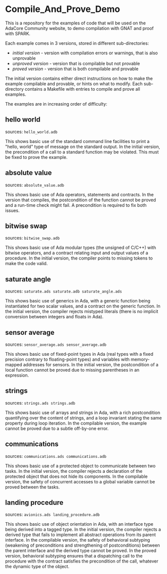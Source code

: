 # Compile_And_Prove_Demo

This is a repository for the examples of code that will be used on the AdaCore
Community website, to demo compilation with GNAT and proof with SPARK.

Each example comes in 3 versions, stored in different sub-directories:

* *initial version* - version with compilation errors or warnings, that is also
  unprovable
* *unproved version* - version that is compilable but not provable
* *proved version* - version that is both compilable and provable

The initial version contains either direct instructions on how to make the
example compilable and provable, or hints on what to modify. Each sub-directory
contains a Makefile with entries to compile and prove all examples.

The examples are in increasing order of difficulty:

## hello world

sources: `hello_world.adb`

This shows basic use of the standard command line facilities to print a "hello,
world" type of message on the standard output. In the initial version, the
precondition of a call to a standard function may be violated. This must be
fixed to prove the example.

## absolute value

sources: `absolute_value.adb`

This shows basic use of Ada operators, statements and contracts. In the version
that compiles, the postcondition of the function cannot be proved and a
run-time check might fail. A precondition is required to fix both issues.

## bitwise swap

sources: `bitwise_swap.adb`

This shows basic use of Ada modular types (the unsigned of C/C++) with bitwise
operators, and a contract relating input and output values of a procedure. In
the initial version, the compiler points to missing tokens to make the code
valid.

## saturate angle

sources: `saturate.ads saturate.adb saturate_angle.ads`

This shows basic use of generics in Ada, with a generic function being
instantiated for two scalar values, and a contract on the generic function. In
the initial version, the compiler rejects mistyped literals (there is no
implicit conversion between integers and floats in Ada).

## sensor average

sources: `sensor_average.ads sensor_average.adb`

This shows basic use of fixed-point types in Ada (real types with a fixed
precision contrary to floating-point types) and variables with memory-mapped
addresses for sensors. In the initial version, the postcondition of a local
function cannot be proved due to missing parentheses in an expression.

## strings

sources: `strings.ads strings.adb`

This shows basic use of arrays and strings in Ada, with a rich postcondition
quantifying over the content of strings, and a loop invariant stating the same
property during loop iteration. In the compilable version, the example cannot
be proved due to a subtle off-by-one error.

## communications

sources: `communications.ads communications.adb`

This shows basic use of a protected object to communicate between two tasks. In
the initial version, the compiler rejects a declaration of the protected object
that does not hide its components. In the compilable version, the safety of
concurrent accesses to a global variable cannot be proved between the tasks.

## landing procedure

sources: `avionics.ads landing_procedure.adb`

This shows basic use of object orientation in Ada, with an interface type being
derived into a tagged type. In the initial version, the compiler rejects a
derived type that fails to implement all abstract operations from its parent
interface. In the compilable version, the safety of behavioral subtyping
(weakening of preconditions and strengthening of postconditions) between the
parent interface and the derived type cannot be proved. In the proved version,
behavioral subtyping ensures that a dispatching call to the procedure with the
contract satisfies the precondition of the call, whatever the dynamic type of
the object.
